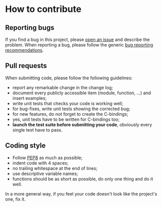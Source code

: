 # How to contribute


## Reporting bugs

If you find a bug in this project, please [open an issue](https://github.com/breard-r/py-libreauth/issues) and describe the problem. When reporting a bug, please follow the generic [bug reporting recommendations](http://www.chiark.greenend.org.uk/~sgtatham/bugs.html).


## Pull requests

When submitting code, please follow the following guidelines:

- report any remarkable change in the change log;
- document every publicly accessible item (module, function, …) and insert examples;
- write unit tests that checks your code is working well;
- for bug-fixes, write unit tests showing the corrected bug;
- for new features, do not forget to create the C-bindings;
- yes, unit tests have to be written for C-bindings too;
- **launch the test suite before submitting your code**, obviously every single test have to pass.

## Coding style

- Follow [PEP8](https://www.python.org/dev/peps/pep-0008/) as much as possible;
- indent code with 4 spaces;
- no trailing whitespace at the end of lines;
- use descriptive variable names;
- functions should be as short as possible, do only one thing and do it well.

In a more general way, if you feel your code doesn't look like the project's one, fix it.
